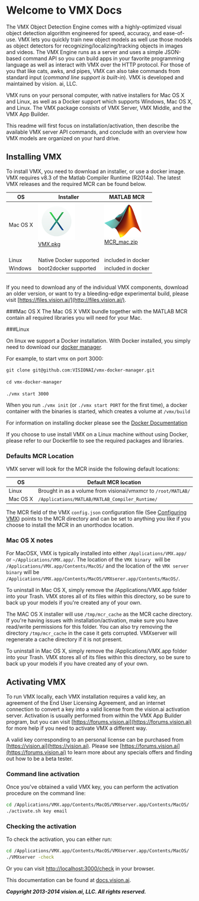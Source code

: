 # Welcome to VMX Docs


The VMX Object Detection Engine comes with a highly-optimized visual
object detection algorithm engineered for speed, accuracy, and
ease-of-use.  VMX lets you quickly train new object models as well use
those models as object detectors for recognizing/localizing/tracking
objects in images and videos. The VMX Engine runs as a server and uses
a simple JSON-based command API so you can build apps in your favorite
programming language as well as interact with VMX over the HTTP
protocol.  For those of you that like cats, awks, and pipes, VMX can
also take commands from standard input (*command line support is
built-in*).  VMX is developed and maintained by vision. ai, LLC.

VMX runs on your personal computer, with native installers for Mac OS
X and Linux, as well as a Docker support which supports Windows, Mac
OS X, and Linux.  The VMX package consists of VMX Server, VMX Middle,
and the VMX App Builder.

This readme will first focus on installation/activation, then describe
the available VMX server API commands, and conclude with an overview
how VMX models are organized on your hard drive.

## Installing VMX

To install VMX, you need to download an installer, or use a docker image. VMX requires v8.3 of the Matlab Compiler Runtime
(R2014a).  The latest VMX releases and the required MCR can be found below.


|OS | Installer | MATLAB MCR|
|---|---------- | ----------|
|Mac OS X | <img src="img/osx.png" alt="Drawing" style="width: 100px;"/><br/><a href="http://files.vision.ai/vmx/Mac/VMX.pkg">VMX.pkg</a> | <img src="img/matlab.png" style="width:100px;"> <br/><a href="http://www.mathworks.com/supportfiles/downloads/R2014a/deployment_files/R2014a/installers/maci64/MCR_R2014a_maci64_installer.zip">MCR_mac.zip</a>|
| | | |
| | | |
| | | |
| | | |
|Linux | Native Docker supported | included in docker |
|Windows | boot2docker supported | included in docker |

##

If you need to download any of the individual VMX components, download
an older version, or want to try a bleeding-edge experimental build,
please visit [https://files.vision.ai/](http://files.vision.ai/).

###Mac OS X
The Mac OS X VMX bundle together with the MATLAB MCR contain all
required libraries you will need for your Mac.  

###Linux

On linux we support a Docker installation.  With Docker installed, you simply need to download our <a href="https://github.com/VISIONAI/vmx-docker-manager">docker manager</a>.

For example, to start vmx on port 3000:

```
git clone git@github.com:VISIONAI/vmx-docker-manager.git

cd vmx-docker-manager

./vmx start 3000
```

When you run `./vmx init` (or `./vmx start PORT` for the first time),
a docker container with the binaries is started, which creates a
volume at `/vmx/build`

For information on installing docker please see the
[Docker Documentation](https://docs.docker.com/installation/#installation)

If you choose to use install VMX on a Linux machine without using
Docker, please refer to our Dockerfile to see the required packages
and libraries.


### Defaults MCR Location

VMX server will look for the MCR inside the following default
locations:

OS | Default MCR location
------- | ---------
Linux    | Brought in as a volume from visionai/vmxmcr to `/root/MATLAB/`
Mac OS X | `/Applications/MATLAB/MATLAB_Compiler_Runtime/`

The MCR field of the VMX `config.json` configuration file (See
[Configuring VMX](#configuration)) points to the MCR directory and can
be set to anything you like if you choose to install the MCR in an
unorthodox location.

### Mac OS X notes

For MacOSX, VMX is typically installed into either
`/Applications/VMX.app/` or `~/Applications/VMX.app/`. The location of
the `VMX binary ` will be `/Applications/VMX.app/Contents/MacOS/` and
the location of the `VMX server binary` will be
`/Applications/VMX.app/Contents/MacOS/VMXserer.app/Contents/MacOS/`.

To uninstall in Mac OS X, simply remove the /Applications/VMX.app
folder into your Trash.  VMX stores all of its files within this
directory, so be sure to back up your models if you're created any of
your own.

The MAC OS X installer will use `/tmp/mcr_cache` as the MCR cache
directory.  If you're having issues with installation/activation, make
sure you have read/write permissions for this folder.  You can also
try removing the directory `/tmp/mcr_cache` in the case it gets corrupted.
VMXserver will regenerate a cache directory if it is not present.

To uninstall in Mac OS X, simply remove the /Applications/VMX.app
folder into your Trash.  VMX stores all of its files within this
directory, so be sure to back up your models if you have created any
of your own.





## Activating VMX

To run VMX locally, each VMX installation requires a valid key, an
agreement of the End User Licensing Agreement, and an internet
connection to convert a key into a valid license from the vision.ai
activation server.  Activation is usually performed from within the
VMX App Builder program, but you can visit
[https://forums.vision.ai](https://forums.vision.ai) for more help if
you need to activate VMX a different way.

A valid key corresponding to an personal license can be purchased from
[https://vision.ai](https://vision.ai).  Please see
[https://forums.vision.ai](https://forums.vision.ai) to learn more about any specials offers and
finding out how to be a beta tester.


### Command line activation
Once you've obtained a valid VMX key, you can perform the activation
procedure on the command line:

```sh
cd /Applications/VMX.app/Contents/MacOS/VMXserver.app/Contents/MacOS/
./activate.sh key email
```

### Checking the activation

To check the activation, you can either run:

```sh
cd /Applications/VMX.app/Contents/MacOS/VMXserver.app/Contents/MacOS/
./VMXserver -check
```

Or you can visit
[http://localhost:3000/check](http://localhost:3000/check) in your browser.

This documentation can be found at
[docs.vision.ai](http://docs.vision.ai).

***Copyright 2013-2014 vision.ai, LLC. All rights reserved.***
